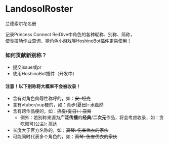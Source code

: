 # LandosolRoster
兰德索尔花名册

记录Princess Connect Re:Dive中角色的各种昵称、别称、简称，  
使竞技场作业查询、猜角色小游戏等HoshinoBot插件更易使用！

### 如何贡献新别称？
- 提交issue或pr
- 使用HoshinoBot插件（开发中）

#### 注意！以下别称将大概率不会被收录！
- 含有对角色侮辱性称呼的，如：~~安: 坦克~~
- 含有vtuber/vup梗的，如：~~真步(夏日): 水嘉然~~
- 含有跨作品梗的，如：~~流夏(夏日)：亚索~~
  - 例外：若别称来源为**广泛传播**的**经典**/**二次元**作品，将会考虑收录，如：贪吃佩可(公主): 高达
- 长度大于官方名称的，如：~~真琴: 伤害优衣的家伙~~
- 可能同时代表多个角色的，如：~~真琴: 伤害优衣的家伙~~
